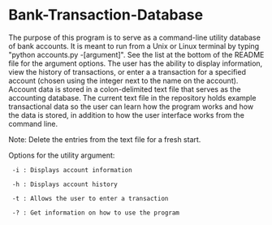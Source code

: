 # Bank-Transaction-Database
The purpose of this program is to serve as a command-line utility database of bank accounts. It is meant to run from a Unix or Linux terminal by typing "python accounts.py -[argument]". See the list at the bottom of the README file for the argument options. The user has the ability to display information, view the history of transactions, or enter a a transaction for a specified account (chosen using the integer next to the name on the account). Account data is stored in a colon-delimited text file that serves as the accounting database. The current text file in the repository holds example transactional data so the user can learn how the program works and how the data is stored, in addition to how the user interface works from the command line. 

Note: Delete the entries from the text file for a fresh start. 

Options for the utility argument:
     
     -i : Displays account information
     
     -h : Displays account history
     
     -t : Allows the user to enter a transaction
     
     -? : Get information on how to use the program
